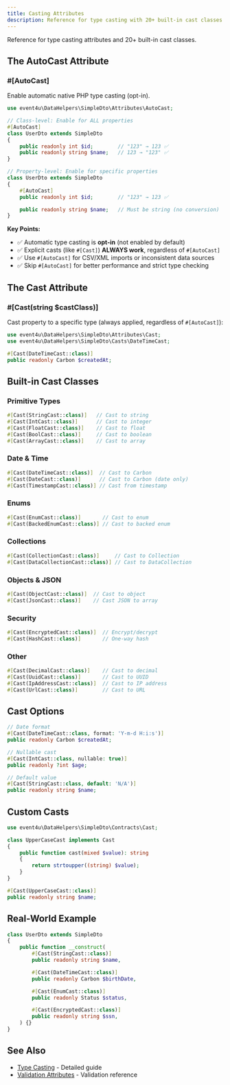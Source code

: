 ```yaml
---
title: Casting Attributes
description: Reference for type casting with 20+ built-in cast classes
---
```


Reference for type casting attributes and 20+ built-in cast classes.

## The AutoCast Attribute

### #[AutoCast]

Enable automatic native PHP type casting (opt-in).

<!-- skip-test: property declaration only -->
```php skip-test
use event4u\DataHelpers\SimpleDto\Attributes\AutoCast;

// Class-level: Enable for ALL properties
#[AutoCast]
class UserDto extends SimpleDto
{
    public readonly int $id;        // "123" → 123 ✅
    public readonly string $name;   // 123 → "123" ✅
}

// Property-level: Enable for specific properties
class UserDto extends SimpleDto
{
    #[AutoCast]
    public readonly int $id;        // "123" → 123 ✅

    public readonly string $name;   // Must be string (no conversion)
}
```

**Key Points:**
- ✅ Automatic type casting is **opt-in** (not enabled by default)
- ✅ Explicit casts (like `#[Cast]`) **ALWAYS work**, regardless of `#[AutoCast]`
- ✅ Use `#[AutoCast]` for CSV/XML imports or inconsistent data sources
- ✅ Skip `#[AutoCast]` for better performance and strict type checking

## The Cast Attribute

### #[Cast(string $castClass)]

Cast property to a specific type (always applied, regardless of `#[AutoCast]`):

<!-- skip-test: property declaration only -->
```php
use event4u\DataHelpers\SimpleDto\Attributes\Cast;
use event4u\DataHelpers\SimpleDto\Casts\DateTimeCast;

#[Cast(DateTimeCast::class)]
public readonly Carbon $createdAt;
```

## Built-in Cast Classes

### Primitive Types

<!-- skip-test: property declaration only -->
```php
#[Cast(StringCast::class)]   // Cast to string
#[Cast(IntCast::class)]      // Cast to integer
#[Cast(FloatCast::class)]    // Cast to float
#[Cast(BoolCast::class)]     // Cast to boolean
#[Cast(ArrayCast::class)]    // Cast to array
```

### Date & Time

<!-- skip-test: property declaration only -->
```php
#[Cast(DateTimeCast::class)]  // Cast to Carbon
#[Cast(DateCast::class)]      // Cast to Carbon (date only)
#[Cast(TimestampCast::class)] // Cast from timestamp
```

### Enums

<!-- skip-test: property declaration only -->
```php
#[Cast(EnumCast::class)]       // Cast to enum
#[Cast(BackedEnumCast::class)] // Cast to backed enum
```

### Collections

<!-- skip-test: property declaration only -->
```php
#[Cast(CollectionCast::class)]     // Cast to Collection
#[Cast(DataCollectionCast::class)] // Cast to DataCollection
```

### Objects & JSON

<!-- skip-test: property declaration only -->
```php
#[Cast(ObjectCast::class)]  // Cast to object
#[Cast(JsonCast::class)]    // Cast JSON to array
```

### Security

<!-- skip-test: property declaration only -->
```php
#[Cast(EncryptedCast::class)]  // Encrypt/decrypt
#[Cast(HashCast::class)]       // One-way hash
```

### Other

<!-- skip-test: property declaration only -->
```php
#[Cast(DecimalCast::class)]    // Cast to decimal
#[Cast(UuidCast::class)]       // Cast to UUID
#[Cast(IpAddressCast::class)]  // Cast to IP address
#[Cast(UrlCast::class)]        // Cast to URL
```

## Cast Options

```php
// Date format
#[Cast(DateTimeCast::class, format: 'Y-m-d H:i:s')]
public readonly Carbon $createdAt;

// Nullable cast
#[Cast(IntCast::class, nullable: true)]
public readonly ?int $age;

// Default value
#[Cast(StringCast::class, default: 'N/A')]
public readonly string $name;
```

## Custom Casts

```php
use event4u\DataHelpers\SimpleDto\Contracts\Cast;

class UpperCaseCast implements Cast
{
    public function cast(mixed $value): string
    {
        return strtoupper((string) $value);
    }
}

#[Cast(UpperCaseCast::class)]
public readonly string $name;
```

## Real-World Example

```php
class UserDto extends SimpleDto
{
    public function __construct(
        #[Cast(StringCast::class)]
        public readonly string $name,

        #[Cast(DateTimeCast::class)]
        public readonly Carbon $birthDate,

        #[Cast(EnumCast::class)]
        public readonly Status $status,

        #[Cast(EncryptedCast::class)]
        public readonly string $ssn,
    ) {}
}
```

## See Also

- [Type Casting](/data-helpers/simple-dto/type-casting/) - Detailed guide
- [Validation Attributes](/data-helpers/attributes/validation/) - Validation reference
